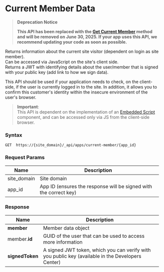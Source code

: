 # Current Member Data

> **Deprecation Notice**
>
> **This API has been replaced with the [Get Current Member](https://dev.wix.com/docs/sdk/backend-modules/members/members/get-current-member) method and will be removed on June 30, 2025. If your app uses this API, we recommend updating your code as soon as possible.**

Returns information about the current site visitor (dependent on login as site member).  
Can be accessed via JavaScript on the site's client side.  
Returns a JWT with identifying details about the user/member that is signed with your public key (add link to how we sign data).  

This API should be used if your application needs to check, on the client-side, if the user is currently logged in to the site. 
In addition, it allows you to confirm this customer's identity within the insecure environment of the user's browser.


> **Important**:  
This API is dependent on the implementation of an [Embedded Script](https://dev.wix.com/docs/build-apps/develop-your-app/extensions/site-extensions/embedded-scripts/about-embedded-scripts) component, and can be accessed only via JS from the client-side browser.


### Syntax
```
GET  https://{site_domain}/_api/apps/current-member/{app_id}
```

### Request Params

|Name|Description|
|---|---|
|site_domain|Site domain|
|app_id|App ID (ensures the response will be signed with the correct key)|


### Response

|Name|Description|
|---|---|
|**member**|Member data object|
| member.**id** | GUID of the user that can be used to access more information|
|**signedToken**| A signed JWT token, which you can verify with you public key (available in the Developers Center)|

